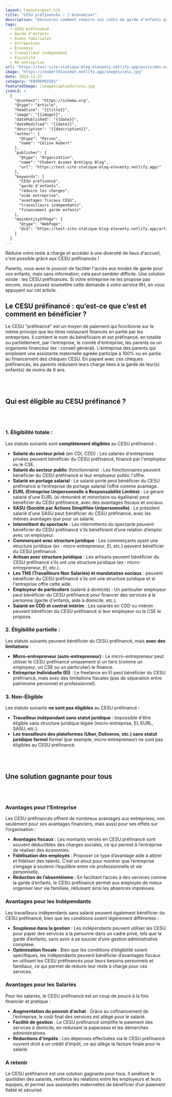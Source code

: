```yaml
---
layout: layouts/post.njk
title: "CESU préfinancés : j'économise!"
description: "Découvrez comment réduire vos coûts de garde d'enfants grâce aux CESU préfinancés. Un guide complet sur les avantages pour les parents et les entreprises."
tags: 
  - CESU préfinancé
  - Garde d'enfants
  - Aides familiales
  - Entreprises
  - Économie
  - Travailleur indépendant
  - Fiscalité
  - RH entreprise
url: "https://test-site-statique-blog-eleventy.netlify.app/posts/des-economies-grace-aux-cesu-prefinances"
image: "https://chubert91assmat.netlify.app/images/cesu.jpg"
date: 2024-11-23
category: "ENTREPRISES"
featuredImage: /images/uploads/cesu.jpg
jsonLd: >
  {
    "@context": "https://schema.org",
    "@type": "Article",
    "headline": "{{title}}",
    "image": "{{image}}",
    "datePublished": "{{date}}",
    "dateModified": "{{date}}",
    "description": "{{description}}",
    "author": {
      "@type": "Person",
      "name": "Céline Hubert"
    },
    "publisher": {
      "@type": "Organization",
      "name": "Chubert Assmat Brétigny Blog",
      "url": "https://test-site-statique-blog-eleventy.netlify.app/"
    },
    "keywords": [
      "CESU préfinancé", 
      "garde d'enfants", 
      "réduire les charges", 
      "aide entreprise", 
      "avantages fiscaux CESU", 
      "travailleurs indépendants", 
      "financement garde enfants"
    ],
    "mainEntityOfPage": {
      "@type": "WebPage",
      "@id": "https://test-site-statique-blog-eleventy.netlify.app/article/{{slug}}"
    }
  }
---
```



Réduire votre reste à charge et accéder à une diversité de lieux d'accueil, c'est possible grâce aux CESU préfinancés !

Parents, vous avez le pouvoir de faciliter l'accès aux modes de garde pour vos enfants, mais sans information, cela peut sembler difficile. Une solution existe : les CESU préfinancés. Si votre entreprise ne les propose pas encore, vous pouvez soumettre cette demande à votre service RH, en vous appuyant sur cet article.


## Le CESU préfinancé : qu’est-ce que c’est et comment en bénéficier ?
Le CESU "préfinancé" est un moyen de paiement qui fonctionne sur le même principe que les titres restaurant financés en partie par les entreprises. Il contient le nom du bénéficiaire et est préfinancé, en totalité ou partiellement, par l'entreprise, le comité d'entreprise, les parents ou un organisme financeur (ex : conseil général). L'entreprise des parents qui emploient une assistante maternelle agréée participe à 100% ou en partie au financement des chèques CESU. En payant avec ces chèques préfinancés, les parents réduisent leurs charge liées à la garde de leur(s) enfant(s) de moins de 6 ans.


<br><br>


## Qui est éligible au CESU préfinancé ?


<br><br>


### 1. Éligibilité totale :

Les statuts suivants sont **complètement éligibles** au CESU préfinancé :

- **Salarié du secteur privé** (en CDI, CDD) : Les salariés d'entreprises privées peuvent bénéficier du CESU préfinancé, financé par l'employeur ou le CSE.
- **Salarié du secteur public** (fonctionnaire) : Les fonctionnaires peuvent bénéficier du CESU préfinancé si leur employeur public l'offre.
- **Salarié en portage salarial** : Le salarié porté peut bénéficier du CESU préfinancé si l’entreprise de portage salarial l’offre comme avantage.
- **EURL (Entreprise Unipersonnelle à Responsabilité Limitée)**  : Le gérant salarié d'une EURL (si rémunéré et minoritaire ou égalitaire) peut bénéficier du CESU préfinancé, avec des avantages fiscaux et sociaux.
- **SASU (Société par Actions Simplifiée Unipersonnelle)** : Le président salarié d'une SASU peut bénéficier du CESU préfinancé, avec les mêmes avantages que pour un salarié.
- **Intermittent du spectacle** : Les intermittents du spectacle peuvent bénéficier du CESU préfinancé s'ils bénéficient d’une relation d’emploi avec un employeur.
- **Commerçant avec structure juridique** : Les commerçants ayant une structure juridique (ex : micro-entrepreneur, EI, etc.) peuvent bénéficier du CESU préfinancé.
- **Artisan avec structure juridique** : Les artisans peuvent bénéficier du CESU préfinancé s’ils ont une structure juridique (ex : micro-entrepreneur, EI, etc.).
- **Les TNS (Travailleurs Non Salariés) et mandataires sociaux** : peuvent bénéficier du CESU préfinancé s'ils ont une structure juridique et si l'entreprise offre cette aide.
- **Employeur de particuliers** (salarié à domicile) : Un particulier employeur peut bénéficier du CESU préfinancé pour financer des services à la personne (garde d'enfants, aide à domicile, etc.).
- **Salarié en CDD et contrat intérim** : Les salariés en CDD ou intérim peuvent bénéficier du CESU préfinancé si leur employeur ou le CSE le propose.

### 2. Éligibilité partielle :

Les statuts suivants peuvent bénéficier du CESU préfinancé, mais **avec des limitations** :

- **Micro-entrepreneur (auto-entrepreneur)** : Le micro-entrepreneur peut utiliser le CESU préfinancé uniquement si un tiers (comme un employeur, un CSE ou un particulier) le finance.
- **Entreprise Individuelle (EI)** : Le freelance en EI peut bénéficier du CESU préfinancé, mais avec des limitations fiscales (pas de séparation entre patrimoine personnel et professionnel).

### 3. Non-Éligible

Les statuts suivants **ne sont pas éligibles** au CESU préfinancé :

- **Travailleur indépendant sans statut juridique** : Impossible d'être éligible sans structure juridique légale (micro-entreprise, EI, EURL, SASU, etc.).
- **Les travailleurs des plateformes (Uber, Deliveroo, etc.) sans statut juridique formel** formel (par exemple, micro-entrepreneur) ne sont pas éligibles au CESU préfinancé.


<br><br>


## **Une solution gagnante pour tous**


<br><br>


### Avantages pour l’Entreprise
Les CESU préfinancés offrent de nombreux avantages aux entreprises, non seulement pour ses avantages financiers, mais aussi pour ses effets sur l’organisation :

- **Avantages fiscaux** : Les montants versés en CESU préfinancé sont souvent déductibles des charges sociales, ce qui permet à l’entreprise de réaliser des économies.
- **Fidélisation des employés** : Proposer ce type d’avantage aide à attirer et fidéliser des talents. C’est un atout pour montrer que l’entreprise s’engage à soutenir l’équilibre entre vie professionnelle et vie personnelle.
- **Réduction de l’absentéisme** : En facilitant l’accès à des services comme la garde d’enfants, le CESU préfinancé permet aux employés de mieux organiser leur vie familiale, réduisant ainsi les absences imprévues.


### Avantages pour les Indépendants
Les travailleurs indépendants sans salarié peuvent également bénéficier du CESU préfinancé, bien que les conditions soient légèrement différentes :

- **Souplesse dans la gestion** : Les indépendants peuvent utiliser les CESU pour payer des services à la personne dans un cadre privé, tels que la garde d’enfants, sans avoir à se soucier d’une gestion administrative complexe.
- **Optimisation fiscale** : Bien que les conditions d’éligibilité soient spécifiques, les indépendants peuvent bénéficier d’avantages fiscaux en utilisant les CESU préfinancés pour leurs besoins personnels et familiaux, ce qui permet de réduire leur reste à charge pour ces services.



### Avantages pour les Salariés
Pour les salariés, le CESU préfinancé est un coup de pouce à la fois financier et pratique :

- **Augmentation du pouvoir d’achat** : Grâce au cofinancement de l’entreprise, le coût final des services est allégé pour le salarié.
- **Facilité de gestion** : Le CESU préfinancé simplifie le paiement des services à domicile, en réduisant la paperasse et les démarches administratives.
- **Réductions d'impôts** : Les dépenses effectuées via le CESU préfinancé ouvrent droit à un crédit d’impôt, ce qui allège la facture finale pour le salarié.

### A retenir
Le CESU préfinancé est une solution gagnante pour tous. Il améliore le quotidien des salariés, renforce les relations entre les employeurs et leurs équipes, et permet aux assistantes maternelles de bénéficier d’un paiement fiable et sécurisé.


